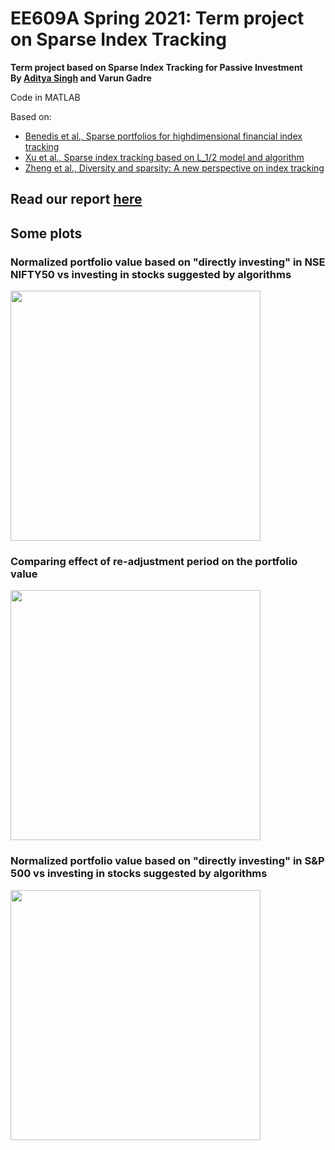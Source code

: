 # EE609A Spring 2021: Term project on Sparse Index Tracking
**Term project based on Sparse Index Tracking for Passive Investment**\
**By [Aditya Singh](https://github.com/adityajaas) and Varun Gadre**

Code in MATLAB

Based on:
 - [Benedis et al., Sparse portfolios for highdimensional financial index tracking](http://ieeexplore.ieee.org/abstract/document/8064704/)
 - [Xu et al., Sparse index tracking based on L_1/2 model and algorithm](https://arxiv.org/abs/1506.05867)
 - [Zheng et al., Diversity and sparsity: A new perspective on index tracking](https://doi.org/10.1109/ICASSP40776.2020.9053677)

## Read our report [here](https://github.com/adityajaas/EE609A_Sparse_Index_Tracking/blob/main/EE609A_Final_Report_2020_21_II.pdf)
## Some plots
### Normalized portfolio value based on "directly investing" in NSE NIFTY50 vs investing in stocks suggested by algorithms
<img src="https://user-images.githubusercontent.com/45726064/119136409-3f338d00-ba5d-11eb-909a-f1a42690495e.png" width="400">

### Comparing effect of re-adjustment period on the portfolio value
<img src="https://user-images.githubusercontent.com/45726064/119136432-465a9b00-ba5d-11eb-9fa4-d950312e1d41.png" width="400">

### Normalized portfolio value based on "directly investing" in S&P 500 vs investing in stocks suggested by algorithms
<img src="https://user-images.githubusercontent.com/45726064/119136425-43f84100-ba5d-11eb-8f8d-aa02449dbac0.png" width="400">
